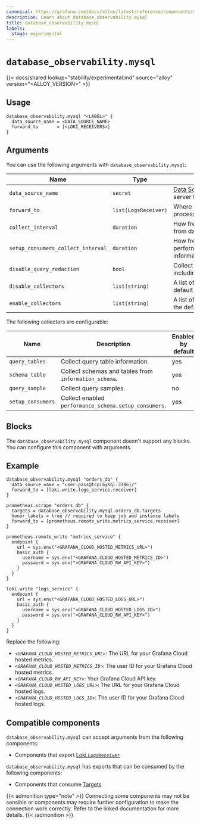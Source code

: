 ```yaml
---
canonical: https://grafana.com/docs/alloy/latest/reference/components/database_observability.mysql/
description: Learn about database_observability.mysql
title: database_observability.mysql
labels:
  stage: experimental
---
```


# `database_observability.mysql`

{{< docs/shared lookup="stability/experimental.md" source="alloy" version="<ALLOY_VERSION>" >}}

## Usage

```alloy
database_observability.mysql "<LABEL>" {
  data_source_name = <DATA_SOURCE_NAME>
  forward_to       = [<LOKI_RECEIVERS>]
}
```

## Arguments

You can use the following arguments with `database_observability.mysql`:

| Name                               | Type                 | Description                                                                             | Default | Required |
|------------------------------------|----------------------|-----------------------------------------------------------------------------------------|---------|----------|
| `data_source_name`                 | `secret`             | [Data Source Name][] for the MySQL server to connect to.                                |         | yes      |
| `forward_to`                       | `list(LogsReceiver)` | Where to forward log entries after processing.                                          |         | yes      |
| `collect_interval`                 | `duration`           | How frequently to collect information from database.                                    | `"1m"`  | no       |
| `setup_consumers_collect_interval` | `duration`           | How frequently to collect performance_schema.setup_consumers information from database. | `"1h"`  | no       |
| `disable_query_redaction`          | `bool`               | Collect unredacted sql query text including parameters.                                 | `false` | no       |
| `disable_collectors`               | `list(string)`       | A list of collectors to disable from the default set.                                   |         | no       |
| `enable_collectors`                | `list(string)`       | A list of collectors to enable on top of the default set.                               |         | no       |

The following collectors are configurable:

| Name              | Description                                           | Enabled by default |
|-------------------|-------------------------------------------------------|--------------------|
| `query_tables`    | Collect query table information.                      | yes                |
| `schema_table`    | Collect schemas and tables from `information_schema`. | yes                |
| `query_sample`    | Collect query samples.                                | no                 |
| `setup_consumers` | Collect enabled `performance_schema.setup_consumers`. | yes                |

## Blocks

The `database_observability.mysql` component doesn't support any blocks. You can configure this component with arguments.

## Example

```alloy
database_observability.mysql "orders_db" {
  data_source_name = "user:pass@tcp(mysql:3306)/"
  forward_to = [loki.write.logs_service.receiver]
}

prometheus.scrape "orders_db" {
  targets = database_observability.mysql.orders_db.targets
  honor_labels = true // required to keep job and instance labels
  forward_to = [prometheus.remote_write.metrics_service.receiver]
}

prometheus.remote_write "metrics_service" {
  endpoint {
    url = sys.env("<GRAFANA_CLOUD_HOSTED_METRICS_URL>")
    basic_auth {
      username = sys.env("<GRAFANA_CLOUD_HOSTED_METRICS_ID>")
      password = sys.env("<GRAFANA_CLOUD_RW_API_KEY>")
    }
  }
}

loki.write "logs_service" {
  endpoint {
    url = sys.env("<GRAFANA_CLOUD_HOSTED_LOGS_URL>")
    basic_auth {
      username = sys.env("<GRAFANA_CLOUD_HOSTED_LOGS_ID>")
      password = sys.env("<GRAFANA_CLOUD_RW_API_KEY>")
    }
  }
}
```

Replace the following:

* _`<GRAFANA_CLOUD_HOSTED_METRICS_URL>`_: The URL for your Grafana Cloud hosted metrics.
* _`<GRAFANA_CLOUD_HOSTED_METRICS_ID>`_: The user ID for your Grafana Cloud hosted metrics.
* _`<GRAFANA_CLOUD_RW_API_KEY>`_: Your Grafana Cloud API key.
* _`<GRAFANA_CLOUD_HOSTED_LOGS_URL>`_: The URL for your Grafana Cloud hosted logs.
* _`<GRAFANA_CLOUD_HOSTED_LOGS_ID>`_: The user ID for your Grafana Cloud hosted logs.

[Data Source Name]: https://github.com/go-sql-driver/mysql#dsn-data-source-name

<!-- START GENERATED COMPATIBLE COMPONENTS -->

## Compatible components

`database_observability.mysql` can accept arguments from the following components:

- Components that export [Loki `LogsReceiver`](../../../compatibility/#loki-logsreceiver-exporters)

`database_observability.mysql` has exports that can be consumed by the following components:

- Components that consume [Targets](../../../compatibility/#targets-consumers)

{{< admonition type="note" >}}
Connecting some components may not be sensible or components may require further configuration to make the connection work correctly.
Refer to the linked documentation for more details.
{{< /admonition >}}

<!-- END GENERATED COMPATIBLE COMPONENTS -->
